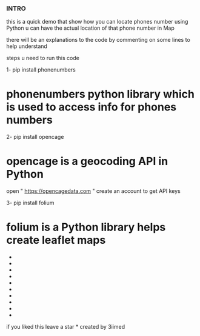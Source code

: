 ### INTRO

this is a quick demo that show how you can locate phones number
using Python u can have the actual location of that phone number in Map

there will be an explanations to the code by commenting on some lines
to help understand

steps u need to run this code

1- pip install phonenumbers

# phonenumbers python library which is used to access info for phones numbers

2- pip install opencage

# opencage is a geocoding API in Python

 open " https://opencagedata.com " create an account to get API keys

3- pip install folium

# folium is a Python library helps create leaflet maps



*
*
*
*
*
*
*
*
*
*
if you liked this leave a star
*
created by 3iimed
